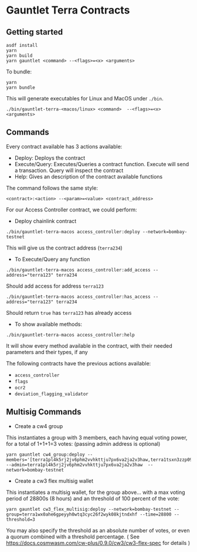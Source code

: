 # Gauntlet Terra Contracts



## Getting started

```
asdf install
yarn
yarn build
yarn gauntlet <command> --<flags>=<x> <arguments>
```

To bundle:
```
yarn
yarn bundle
```

This will generate executables for Linux and MacOS under `./bin`. 
```
./bin/gauntlet-terra-<macos/linux> <command>  --<flags>=<x> <arguments>
```
## Commands

Every contract available has 3 actions available:
- Deploy: Deploys the contract
- Execute/Query: Executes/Queries a contract function. Execute will send a transaction. Query will inspect the contract
- Help: Gives an description of the contract available functions

The command follows the same style:
```
<contract>:<action> --<param>=<value> <contract_address>
```

For our Access Controller contract, we could perform:

- Deploy chainlink contract
```
./bin/gauntlet-terra-macos access_controller:deploy --network=bombay-testnet
```
This will give us the contract address (`terra234`)

- To Execute/Query any function
```
./bin/gauntlet-terra-macos access_controller:add_access --address="terra123" terra234
```
Should add access for address `terra123`
```
./bin/gauntlet-terra-macos access_controller:has_access --address="terra123" terra234
```
Should return `true` has `terra123` has already access

- To show available methods:
```
./bin/gauntlet-terra-macos access_controller:help
```
It will show every method available in the contract, with their needed parameters and their types, if any


The following contracts have the previous actions available:
- `access_controller`
- `flags`
- `ocr2`
- `deviation_flagging_validator`

## Multisig Commands

- Create a cw4 group

This instantiates a group with 3 members, each having equal voting power, for a total of 1+1+1=3 votes:  (passing admin address is optional)

```
yarn gauntlet cw4_group:deploy --members='[terra1pl4k5rj2jv6phm2vvhkttju7px6va2ja2v3haw,terra1tsxn3zzp09kvwpx03gzwquhc6nn794vvznuhzr,terra1s66cck3sxacdc2jfpdd4t4pk4yzc60pa72ssdr]' --admin=terra1pl4k5rj2jv6phm2vvhkttju7px6va2ja2v3haw  --network=bombay-testnet
```
- Create a cw3 flex multisig wallet

This instantiates a multisig wallet, for the group above... with a max voting period of 28800s (8 hours) and an threshold of 100 percent of the vote:

```
yarn gauntlet cw3_flex_multisig:deploy --network=bombay-testnet --group=terra1wx0ahe6gpeyyh0wtq3cyc26f2wyk08kjtndxhf --time=28800 --threshold=3
```

You may also specify the threshold as an absolute number of votes, or even a quorum combined with a threshold percentage.
( See https://docs.cosmwasm.com/cw-plus/0.9.0/cw3/cw3-flex-spec for details )

